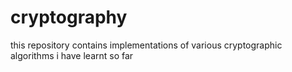 # cryptography
 this repository contains implementations of various cryptographic algorithms i have learnt so far
